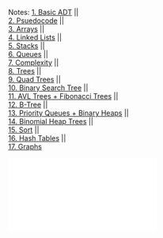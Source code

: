 Notes:
[1. Basic ADT](1.%20Basic%20ADT.md)   ||    
[2. Psuedocode](2.%20Psuedocode.md)  ||  
[3. Arrays](3.%20Arrays.md)  ||  
[4. Linked Lists](4.%20Linked%20Lists.md)  ||  
[5. Stacks](5.%20Stacks.md)  ||  
[6. Queues](6.%20Queues.md)  ||  
[7. Complexity](7.%20Complexity.md)  ||  
[8. Trees](8.%20Trees.md)  ||  
[9. Quad Trees](9.%20Quad%20Trees.md)  ||  
[10. Binary Search Tree](10.%20Binary%20Search%20Tree.md)  ||  
[11. AVL Trees + Fibonacci Trees](11.%20AVL%20Trees%20+%20Fibonacci%20Trees.md)  ||  
[12. B-Tree](12.%20B-Tree.md)  ||  
[13. Priority Queues + Binary Heaps](13.%20Priority%20Queues%20+%20Binary%20Heaps.md)  ||  
[14. Binomial Heap Trees](14.%20Binomial%20Heap%20Trees.md)  ||  
[15. Sort](15.%20Sort.md)  ||  
[16. Hash Tables](16.%20Hash%20Tables.md)  ||  
[17. Graphs](17.%20Graphs.md)

![DSA Pseudocode Cheatsheet](Images/DSA%20Pseudocode.pdf)